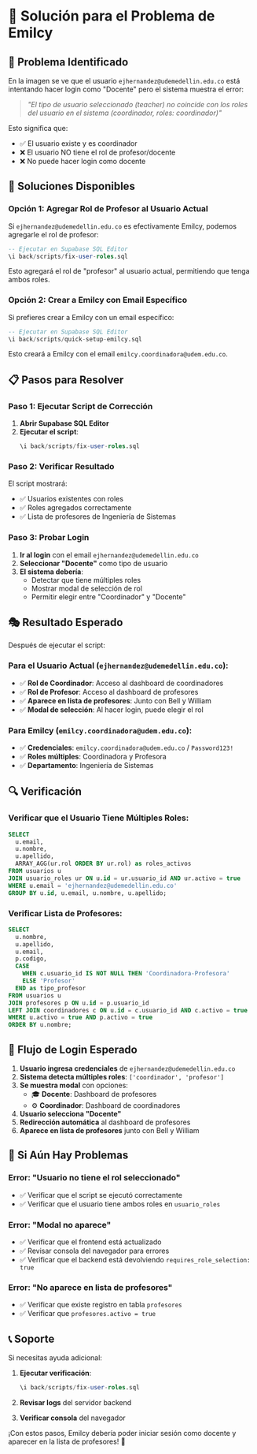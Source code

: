 # 🔧 Solución para el Problema de Emilcy

## 🎯 Problema Identificado

En la imagen se ve que el usuario `ejhernandez@udemedellin.edu.co` está intentando hacer login como "Docente" pero el sistema muestra el error:

> *"El tipo de usuario seleccionado (teacher) no coincide con los roles del usuario en el sistema (coordinador, roles: coordinador)"*

Esto significa que:
- ✅ El usuario existe y es coordinador
- ❌ El usuario NO tiene el rol de profesor/docente
- ❌ No puede hacer login como docente

## 🚀 Soluciones Disponibles

### Opción 1: Agregar Rol de Profesor al Usuario Actual

Si `ejhernandez@udemedellin.edu.co` es efectivamente Emilcy, podemos agregarle el rol de profesor:

```sql
-- Ejecutar en Supabase SQL Editor
\i back/scripts/fix-user-roles.sql
```

Esto agregará el rol de "profesor" al usuario actual, permitiendo que tenga ambos roles.

### Opción 2: Crear a Emilcy con Email Específico

Si prefieres crear a Emilcy con un email específico:

```sql
-- Ejecutar en Supabase SQL Editor
\i back/scripts/quick-setup-emilcy.sql
```

Esto creará a Emilcy con el email `emilcy.coordinadora@udem.edu.co`.

## 📋 Pasos para Resolver

### Paso 1: Ejecutar Script de Corrección

1. **Abrir Supabase SQL Editor**
2. **Ejecutar el script**:
   ```sql
   \i back/scripts/fix-user-roles.sql
   ```

### Paso 2: Verificar Resultado

El script mostrará:
- ✅ Usuarios existentes con roles
- ✅ Roles agregados correctamente
- ✅ Lista de profesores de Ingeniería de Sistemas

### Paso 3: Probar Login

1. **Ir al login** con el email `ejhernandez@udemedellin.edu.co`
2. **Seleccionar "Docente"** como tipo de usuario
3. **El sistema debería**:
   - Detectar que tiene múltiples roles
   - Mostrar modal de selección de rol
   - Permitir elegir entre "Coordinador" y "Docente"

## 🎭 Resultado Esperado

Después de ejecutar el script:

### Para el Usuario Actual (`ejhernandez@udemedellin.edu.co`):
- ✅ **Rol de Coordinador**: Acceso al dashboard de coordinadores
- ✅ **Rol de Profesor**: Acceso al dashboard de profesores
- ✅ **Aparece en lista de profesores**: Junto con Bell y William
- ✅ **Modal de selección**: Al hacer login, puede elegir el rol

### Para Emilcy (`emilcy.coordinadora@udem.edu.co`):
- ✅ **Credenciales**: `emilcy.coordinadora@udem.edu.co` / `Password123!`
- ✅ **Roles múltiples**: Coordinadora y Profesora
- ✅ **Departamento**: Ingeniería de Sistemas

## 🔍 Verificación

### Verificar que el Usuario Tiene Múltiples Roles:

```sql
SELECT 
  u.email,
  u.nombre,
  u.apellido,
  ARRAY_AGG(ur.rol ORDER BY ur.rol) as roles_activos
FROM usuarios u
JOIN usuario_roles ur ON u.id = ur.usuario_id AND ur.activo = true
WHERE u.email = 'ejhernandez@udemedellin.edu.co'
GROUP BY u.id, u.email, u.nombre, u.apellido;
```

### Verificar Lista de Profesores:

```sql
SELECT 
  u.nombre,
  u.apellido,
  u.email,
  p.codigo,
  CASE 
    WHEN c.usuario_id IS NOT NULL THEN 'Coordinadora-Profesora'
    ELSE 'Profesor'
  END as tipo_profesor
FROM usuarios u
JOIN profesores p ON u.id = p.usuario_id
LEFT JOIN coordinadores c ON u.id = c.usuario_id AND c.activo = true
WHERE u.activo = true AND p.activo = true
ORDER BY u.nombre;
```

## 🎉 Flujo de Login Esperado

1. **Usuario ingresa credenciales** de `ejhernandez@udemedellin.edu.co`
2. **Sistema detecta múltiples roles**: `['coordinador', 'profesor']`
3. **Se muestra modal** con opciones:
   - 🎓 **Docente**: Dashboard de profesores
   - ⚙️ **Coordinador**: Dashboard de coordinadores
4. **Usuario selecciona "Docente"**
5. **Redirección automática** al dashboard de profesores
6. **Aparece en lista de profesores** junto con Bell y William

## 🐛 Si Aún Hay Problemas

### Error: "Usuario no tiene el rol seleccionado"
- ✅ Verificar que el script se ejecutó correctamente
- ✅ Verificar que el usuario tiene ambos roles en `usuario_roles`

### Error: "Modal no aparece"
- ✅ Verificar que el frontend está actualizado
- ✅ Revisar consola del navegador para errores
- ✅ Verificar que el backend está devolviendo `requires_role_selection: true`

### Error: "No aparece en lista de profesores"
- ✅ Verificar que existe registro en tabla `profesores`
- ✅ Verificar que `profesores.activo = true`

## 📞 Soporte

Si necesitas ayuda adicional:

1. **Ejecutar verificación**:
   ```sql
   \i back/scripts/fix-user-roles.sql
   ```

2. **Revisar logs** del servidor backend

3. **Verificar consola** del navegador

¡Con estos pasos, Emilcy debería poder iniciar sesión como docente y aparecer en la lista de profesores! 🚀

